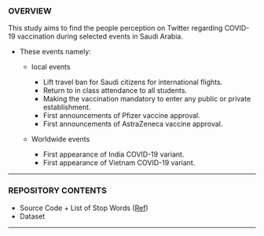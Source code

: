 <h3> OVERVIEW </h3>

This study aims to find the people perception on Twitter regarding COVID-19 vaccination during selected events in Saudi Arabia.

- These events namely:
  - local events
    - Lift travel ban for Saudi citizens for international flights.
    - Return to in class attendance to all students. 
    - Making the vaccination mandatory to enter any public or private establishment. 
    - First announcements of Pfizer vaccine approval.
    - First announcements of AstraZeneca vaccine approval.
    
  - Worldwide events
    - First appearance of India COVID-19 variant.
    - First appearance of Vietnam COVID-19 variant.

<hr>

<h3> REPOSITORY CONTENTS </h3>

  - Source Code + List of Stop Words ([Ref](https://countwordsfree.com/stopwords/arabic))
  - Dataset

<hr>
